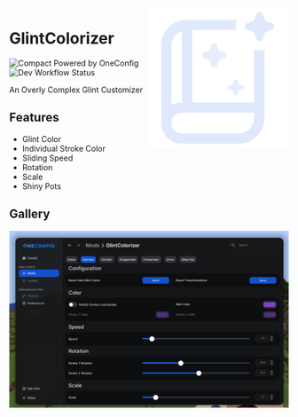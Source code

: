 <img align="right" src="src/main/resources/glintcolorizer_dark.svg" alt="GlintColorizer Icon"/>

# GlintColorizer

![Compact Powered by OneConfig](https://polyfrost.org/img/compact_vector.svg)
![Dev Workflow Status](https://img.shields.io/github/v/release/Polyfrost/GlintColorizer.svg?style=for-the-badge&color=1452cc&label=release)

An Overly Complex Glint Customizer

## Features

- Glint Color
- Individual Stroke Color
- Sliding Speed
- Rotation
- Scale
- Shiny Pots

## Gallery

![settings-page.png](images/settings-page.png)
